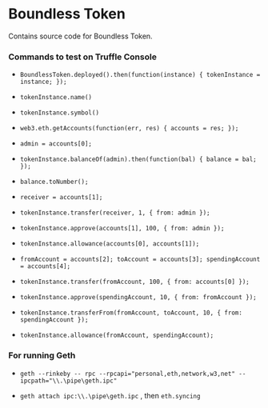 # Boundless Token
Contains source code for Boundless Token.

### Commands to test on Truffle Console

- ```BoundlessToken.deployed().then(function(instance) { tokenInstance = instance; });```

- ```tokenInstance.name()```

- ```tokenInstance.symbol()```

- ```web3.eth.getAccounts(function(err, res) { accounts = res; });```

- ```admin = accounts[0];```

- ```tokenInstance.balanceOf(admin).then(function(bal) { balance = bal; });```

- ```balance.toNumber();```

- ```receiver = accounts[1];```

- ```tokenInstance.transfer(receiver, 1, { from: admin });```

- ```tokenInstance.approve(accounts[1], 100, { from: admin });```

- ```tokenInstance.allowance(accounts[0], accounts[1]);```

- ```fromAccount = accounts[2]; toAccount = accounts[3]; spendingAccount = accounts[4];```

- ```tokenInstance.transfer(fromAccount, 100, { from: accounts[0] });```

- ```tokenInstance.approve(spendingAccount, 10, { from: fromAccount });```

- ```tokenInstance.transferFrom(fromAccount, toAccount, 10, { from: spendingAccount });```

- ```tokenInstance.allowance(fromAccount, spendingAccount);```

### For running Geth

- ```geth --rinkeby -- rpc --rpcapi="personal,eth,network,w3,net" --ipcpath="\\.\pipe\geth.ipc"```

- ```geth attach ipc:\\.\pipe\geth.ipc``` , then ```eth.syncing```